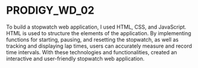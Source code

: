 # PRODIGY_WD_02
To build a stopwatch web application, I used HTML, CSS, and JavaScript. HTML is used to structure the elements of the application. By implementing functions for starting, pausing, and resetting the stopwatch, as well as tracking and displaying lap times, users can accurately measure and record time intervals. With these technologies and functionalities, created an interactive and user-friendly stopwatch web application.
